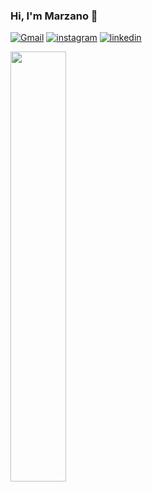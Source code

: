 ### Hi, I'm Marzano 👋
[![Gmail](https://img.shields.io/badge/Gmail-D14836?style=for-the-badge&logo=gmail&logoColor=white)](https://mail.google.com/mail/u/0/#inbox?compose=GTvVlcSGMvWHbHDslJMBVKHltSBfkZgKmJQcZhnvqJTgdVqcJgPfjFSRPgSfJBpDDVnPrHqpDcDnB)
[![instagram](https://img.shields.io/badge/Instagram-E4405F?style=for-the-badge&logo=instagram&logoColor=white)]()
[![linkedin](https://img.shields.io/badge/LinkedIn-0077B5?style=for-the-badge&logo=linkedin&logoColor=white)]()


<img style="height: auto; width: 42%;" class="img" src="https://github-readme-stats.vercel.app/api/top-langs/?username=Maarzano&layout=compact&text_color=9f9f9f&title_color=891970&bg_color=00000000&hide=ShaderLab,HLSL,ASP.NET&)](https://github.com/Maarzano/github-readme-stats)"/>
